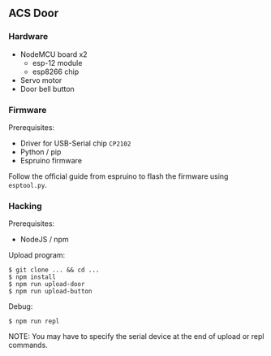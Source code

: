 ## ACS Door

### Hardware

- NodeMCU board x2
  - esp-12 module
  - esp8266 chip
- Servo motor
- Door bell button

### Firmware

Prerequisites:
- Driver for USB-Serial chip `CP2102`
- Python / pip
- Espruino firmware

Follow the official guide from espruino to flash the firmware using `esptool.py`.

### Hacking

Prerequisites:
- NodeJS / npm

Upload program:
```
$ git clone ... && cd ...
$ npm install
$ npm run upload-door
$ npm run upload-button
```

Debug:
```
$ npm run repl
```

NOTE: You may have to specify the serial device at the end of
upload or repl commands.
